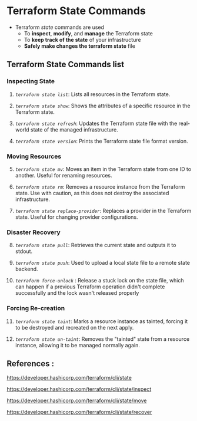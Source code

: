 # Terraform State Commands

- Terraform *state* commands are used
    - To **inspect**, **modify**, and **manage** the Terraform state
    - To **keep track of the state** of your infrastructure
    - **Safely make changes the terraform state** file


##  Terraform State Commands list

### Inspecting State

1. *`terraform state list`*: Lists all resources in the Terraform state.

2. *`terraform state show`*: Shows the attributes of a specific resource in the Terraform state.

3. *`terraform state refresh`*: Updates the Terraform state file with the real-world state of the managed infrastructure.

4. *`terraform state version`*: Prints the Terraform state file format version.

### Moving Resources

5. *`terraform state mv`*: Moves an item in the Terraform state from one ID to another. Useful for renaming resources.

6. *`terraform state rm`*: Removes a resource instance from the Terraform state. Use with caution, as this does not destroy the associated infrastructure.

7. *`terraform state replace-provider`*: Replaces a provider in the Terraform state. Useful for changing provider configurations.

### Disaster Recovery

8. *`terraform state pull`*: Retrieves the current state and outputs it to stdout.

9. *`terraform state push`*: Used to upload a local state file to a remote state backend.

10. *`terraform force-unlock`* : Release a stuck lock on the state file, which can happen if a previous Terraform operation didn't complete successfully and the lock wasn't released properly


### Forcing Re-creation 

11. *`terraform state taint`*: Marks a resource instance as tainted, forcing it to be destroyed and recreated on the next apply.

12. *`terraform state un-taint`*: Removes the "tainted" state from a resource instance, allowing it to be managed normally again.

## References : 


https://developer.hashicorp.com/terraform/cli/state

https://developer.hashicorp.com/terraform/cli/state/inspect

https://developer.hashicorp.com/terraform/cli/state/move

https://developer.hashicorp.com/terraform/cli/state/recover